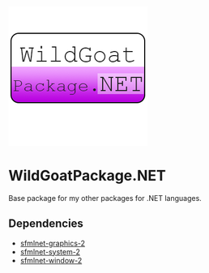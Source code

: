 ![logo](https://github.com/WildGoat07/WildGoatPackage.NET/blob/master/logo.png)

# WildGoatPackage.NET

Base package for my other packages for .NET languages.

## Dependencies

* [sfmlnet-graphics-2](https://www.sfml-dev.org/download/sfml.net/)
* [sfmlnet-system-2](https://www.sfml-dev.org/download/sfml.net/)
* [sfmlnet-window-2](https://www.sfml-dev.org/download/sfml.net/)
